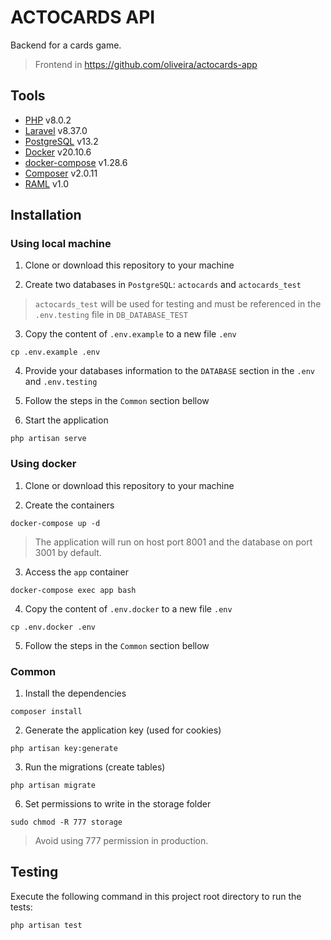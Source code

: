 # ACTOCARDS API

Backend for a cards game.

> Frontend in https://github.com/oliveira/actocards-app

## Tools
* [PHP](https://www.php.net/) v8.0.2
* [Laravel](https://laravel.com/) v8.37.0
* [PostgreSQL](https://www.postgresql.org/) v13.2
* [Docker](https://www.docker.com/) v20.10.6
* [docker-compose](https://docs.docker.com/compose/) v1.28.6
* [Composer](https://getcomposer.org/) v2.0.11
* [RAML](https://raml.org/) v1.0

## Installation

### Using local machine

1. Clone or download this repository to your machine

2. Create two databases in `PostgreSQL`: `actocards` and `actocards_test`

> `actocards_test` will be used for testing and must be referenced in the `.env.testing` file in `DB_DATABASE_TEST`

3. Copy the content of `.env.example` to a new file `.env`

```console
cp .env.example .env
```

4. Provide your databases information to the `DATABASE` section in the `.env` and `.env.testing`

5. Follow the steps in the `Common` section bellow

6. Start the application

```console
php artisan serve
```

### Using docker

1. Clone or download this repository to your machine

2. Create the containers

```console
docker-compose up -d
```

> The application will run on host port 8001 and the database on port 3001 by default.

3. Access the `app` container

```console
docker-compose exec app bash
```

4. Copy the content of `.env.docker` to a new file `.env`

```console
cp .env.docker .env
```

5. Follow the steps in the `Common` section bellow

### Common

1. Install the dependencies

```console
composer install
```

2. Generate the application key (used for cookies)

```console
php artisan key:generate
```

3. Run the migrations (create tables)

```console
php artisan migrate
```

6. Set permissions to write in the storage folder

```console
sudo chmod -R 777 storage
```

> Avoid using 777 permission in production.

## Testing

Execute the following command in this project root directory to run the tests:

```console
php artisan test
```
